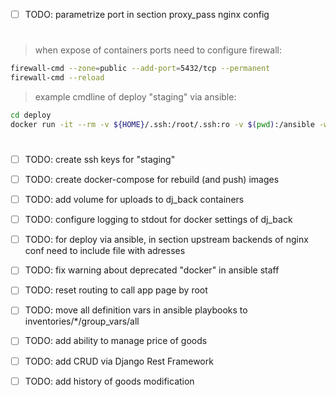 - [ ] TODO: parametrize port in section proxy_pass nginx config
#
> when expose of containers ports need to configure firewall:
```sh
firewall-cmd --zone=public --add-port=5432/tcp --permanent
firewall-cmd --reload
```
> example cmdline of deploy "staging" via ansible:
```sh
cd deploy
docker run -it --rm -v ${HOME}/.ssh:/root/.ssh:ro -v $(pwd):/ansible -w /ansible ansible/centos7-ansible ansible-playbook -i inventories/staging site.yml
```
#
- [ ] TODO: create ssh keys for "staging"
- [ ] TODO: create docker-compose for rebuild (and push) images
- [ ] TODO: add volume for uploads to dj_back containers
- [ ] TODO: configure logging to stdout for docker settings of dj_back
- [ ] TODO: for deploy via ansible, in section upstream backends of nginx conf need to include file with adresses
- [ ] TODO: fix warning about deprecated "docker" in ansible staff
- [ ] TODO: reset routing to call app page by root
- [ ] TODO: move all definition vars in ansible playbooks to inventories/*/group_vars/all
- [ ] TODO: add ability to manage price of goods
- [ ] TODO: add CRUD via Django Rest Framework
- [ ] TODO: add history of goods modification

